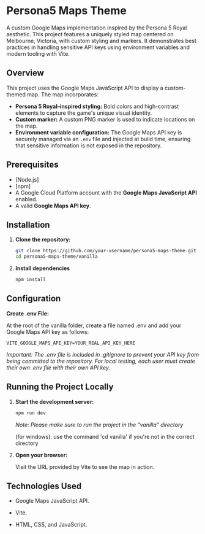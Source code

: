 # Persona5 Maps Theme

A custom Google Maps implementation inspired by the Persona 5 Royal aesthetic. This project features a uniquely styled map centered on Melbourne, Victoria, with custom styling and markers. It demonstrates best practices in handling sensitive API keys using environment variables and modern tooling with Vite.

## Overview

This project uses the Google Maps JavaScript API to display a custom-themed map. The map incorporates:

- **Persona 5 Royal–inspired styling:** Bold colors and high-contrast elements to capture the game's unique visual identity.
- **Custom marker:** A custom PNG marker is used to indicate locations on the map.
- **Environment variable configuration:** The Google Maps API key is securely managed via an `.env` file and injected at build time, ensuring that sensitive information is not exposed in the repository.

## Prerequisites

- [Node.js]
- [npm]
- A Google Cloud Platform account with the **Google Maps JavaScript API** enabled.
- A valid **Google Maps API key**.

## Installation

1. **Clone the repository:**

   ```bash
   git clone https://github.com/your-username/persona5-maps-theme.git
   cd persona5-maps-theme/vanilla

2. **Install dependencies**
    
    ```bash
    npm install

## Configuration

**Create .env File:**

At the root of the vanilla folder, create a file named .env and add your Google Maps API key as follows:

    VITE_GOOGLE_MAPS_API_KEY=YOUR_REAL_API_KEY_HERE

*Important: The .env file is included in .gitignore to prevent your API key from being committed to the repository. For local testing, each user must create their own .env file with their own API key.*

## Running the Project Locally

1. **Start the development server:**

    ```bash
    npm run dev
    ```

    *Note: Please make sure to run the project in the "vanilla" directory*

   (for windows): use the command 'cd vanilla' if you're not in the correct directory

3. **Open your browser:**

    Visit the URL provided by Vite to see the map in action.

## Technologies Used

- Google Maps JavaScript API.

- Vite.

- HTML, CSS, and JavaScript.




